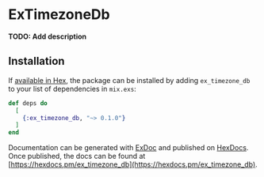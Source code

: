 # ExTimezoneDb

**TODO: Add description**

## Installation

If [available in Hex](https://hex.pm/docs/publish), the package can be installed
by adding `ex_timezone_db` to your list of dependencies in `mix.exs`:

```elixir
def deps do
  [
    {:ex_timezone_db, "~> 0.1.0"}
  ]
end
```

Documentation can be generated with [ExDoc](https://github.com/elixir-lang/ex_doc)
and published on [HexDocs](https://hexdocs.pm). Once published, the docs can
be found at [https://hexdocs.pm/ex_timezone_db](https://hexdocs.pm/ex_timezone_db).

